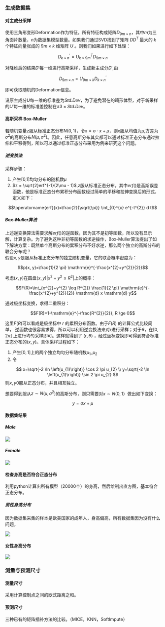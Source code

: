 ### 生成数据集
#### 对主成分采样
使用三角形变形Deformation作为特征，所有特征构成矩阵$D_{9m \times n}$，其中$m$为三角面片数量，$n$为数据集模型数量。如果我们通过SVD找到了矩阵 $DD^T$ 最大的 $k$ 个特征向量张成的 $9m\times k$ 维矩阵 $U$ 。则我们如果进行如下处理：

$$D^{'}_{k\times n}= U^{T}_{k\times 9m}D_{9m \times n}$$

对降维后的结果$D'$每一维进行高斯采样，生成新主成分$D'$,由

$$D_{9m \times n} = U_{9m \times k}D^{'}_{k \times n}$$

即可获取随机的Deformation信息。

设原主成分$U$每一维的标准差为$Std.Dev$，为了避免潜在的畸形体型，对于新采样的$U'$每一维的标准差控制在$\pm 3\times Std.Dev$。
#### 高斯采样 Box-Muller

若随机变量$z$服从标准正态分布$N(0,1)$，令$x = \sigma \cdot x + \mu$，则$x$服从均值为$\mu$,方差为$\sigma^2$的高斯分布$N(\mu, \sigma^2)$。因此，任意高斯分布其实都可以通过标准正态分布通过拉伸和平移得到，所以可以通过标准正态分布采用为例来研究这个问题。

##### 逆变换法  

采样步骤：  
1. 产生[0,1]均匀分布的随机数$\mu$
2. $z = \sqrt{2}erf^{-1}(2\mu - 1)$,$z$服从标准正态分布。其中$erf()$是高斯误差函数，他是标准正态分布累积分布函数经过简单的平移和拉伸变换后的形式，定义如下：

$$\operatorname{erf}(x)=\frac{2}{\sqrt{\pi}} \int_{0}^{x} e^{-t^{2}} d t$$

##### Box-Muller算法
上述逆变换算法需要求解$erf()$的逆函数，因为其不是初等函数，所以没有显示解，计算复杂。为了避免这种非初等函数的求逆操作，Box-Muller算法提出了如下解决方案：既然单个高斯分布的累积分布不好求逆，那么两个独立的高斯分布的联合分布呢？  
假设$x,y$是服从标准正态分布的独立随机变量，它的联合概率密度为：  

$$p(x, y)=\frac{1}{2 \pi} \mathrm{e}^{-\frac{x^{2}+y^{2}}{2}}$$

考虑$(x,y)$在圆盘$(x,y)|x^2+y^2\leq R^2|$上的概率：

$$F(R)=\int_{x^{2}+y^{2} \leq R^{2}} \frac{1}{2 \pi} \mathrm{e}^{-\frac{x^{2}+y^{2}}{2}} \mathrm{d} x \mathrm{d} y$$

通过极坐标变换，求得二重积分：

$$F(R)=1-\mathrm{e}^{-\frac{R^{2}}{2}}, R \ge 0$$

这里$F(R)$可以看成是极坐标中 $r$ 的累积分布函数。由于$F(R)$ 的计算公式比较简单， 逆函数也很容易求得，所以可以利用逆变换法来对r进行采样；对于$\theta$，在$[0,2\pi]$ 上进行均匀采样即可。这样就得到了 $(r,\theta)$ ，经过坐标变换即可得到符合标准正态分布的$(x,y)$。具体采样过程如下：
1. 产生$[0,1]$上的两个独立均匀分布随机数$\mu_1, \mu_2$
2. 令

$$
x=\sqrt{-2 \ln \left(u_{1}\right)} \cos 2 \pi u_{2} \\
y=\sqrt{-2 \ln \left(u_{1}\right)} \sin 2 \pi u_{2}
$$
则$x,y0$服从正态分布，并且相互独立。

想要得到服从$z \sim N(\mu,\sigma^2)$的高斯分布，则只需要对$x \sim N(0,1）$做出如下变换：

$$y = \sigma x + \mu$$


#### 数据集结果
##### Male
![](https://gitee.com/dominic_z/markdown_picbed/raw/master/img/dertcfvyghjbksafdaf.jpg)

##### Female
![](https://gitee.com/dominic_z/markdown_picbed/raw/master/img/女性数据集.jpg)

#### 检查身高是否符合正态分布

利用python计算出所有模型（20000个）的身高，然后绘制出直方图，基本符合正态分布。
##### 男性身高分布  
因为数据集采集的样本是欧美国家的成年人，身高偏高，所有数据集因为没有什么问题。

<head>  

![](https://gitee.com/dominic_z/markdown_picbed/raw/master/img/身高正态分布直方图.png)

#### 女性身高分布
![](https://gitee.com/dominic_z/markdown_picbed/raw/master/img/女性身高分布图.png)

### 测量与预测尺寸
#### 测量尺寸
采用计算控制点之间的欧式距离之和。

#### 预测尺寸

三种已有的矩阵插补方法的比较。（MICE，KNN，SoftImpute）